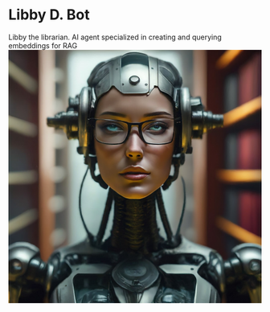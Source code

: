 # Libby D. Bot
Libby the librarian. AI agent specialized in creating and querying embeddings for RAG
![Libby D. Bot](/libby.jpeg)